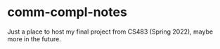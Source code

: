 # comm-compl-notes
Just a place to host my final project from CS483 (Spring 2022), maybe more in the future.
